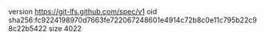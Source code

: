 version https://git-lfs.github.com/spec/v1
oid sha256:fc9224198970d7663fe722067248601e4914c72b8c0e11c795b22c98c22b5422
size 4022
